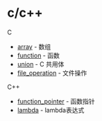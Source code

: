 # c/c++

C
- [array](https://github.com/gengyu-mamba/c-cplusplus/tree/master/c/array) - 数组
- [function](https://github.com/gengyu-mamba/c-cplusplus/tree/master/c/function) - 函数
- [union](https://github.com/gengyu-mamba/c-cplusplus/blob/master/c/union.c) - C 共用体
- [file_operation](https://github.com/gengyu-mamba/c-cplusplus/tree/master/c/file_operation) - 文件操作

C++
- [function_pointer](https://github.com/gengyu-mamba/c-cplusplus/tree/master/cplusplus/function_pointer) - 函数指针
- [lambda](https://github.com/gengyu-mamba/c-cplusplus/blob/master/cplusplus/lambda.cpp) - lambda表达式
